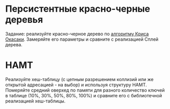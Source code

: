 # Персистентные красно-черные деревья

Задание: реализуйте красно-черное дерево по [алгоритму Криса Окасаки](http://www.ccs.neu.edu/course/cs3500wc/jfp99redblack.pdf). Замеряйте его параметры и сравните с реализацией Сплей дерева.

# HAMT

Реализуйте хеш-таблицу (с цепным разрешением коллизий или же открытой адресацией - на выбор) и используя структуру HAMT. Померяйте средний оверхед по памяти для разного количество ключей в таблице (10%, 30%, 50%, 80%, 100%) и сравните его с библиотечной реализацией хеш-таблицы.
